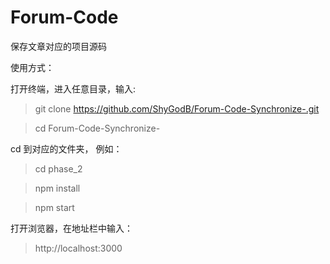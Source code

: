 # Forum-Code

保存文章对应的项目源码

使用方式：

打开终端，进入任意目录，输入:

> git clone https://github.com/ShyGodB/Forum-Code-Synchronize-.git 

>  cd  Forum-Code-Synchronize-

cd 到对应的文件夹， 例如：

> cd phase_2

> npm install

>  npm start

打开浏览器，在地址栏中输入：

> http://localhost:3000
